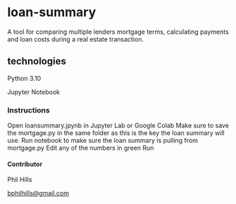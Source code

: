 # loan-summary

A tool for comparing multiple lenders mortgage terms, calculating payments and loan costs during a real estate transaction. 

## technologies

Python 3.10

Jupyter Notebook

### Instructions
Open loansummary.jpynb in Jupyter Lab or Google Colab
Make sure to save the mortgage.py in the same folder as this is the key the loan summary will use.
Run notebook to make sure the loan summary is pulling from mortgage.py
Edit any of the numbers in green
Run 

#### Contributor 
Phil Hills 

bphilhills@gmail.com
